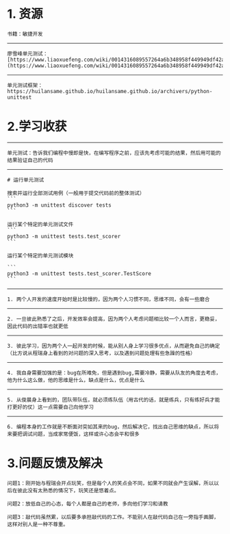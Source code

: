 # 1. 资源 #
	
	书籍：敏捷开发

----------

	廖雪峰单元测试：
	[https://www.liaoxuefeng.com/wiki/0014316089557264a6b348958f449949df42a6d3a2e542c000/00143191629979802b566644aa84656b50cd484ec4a7838000](https://www.liaoxuefeng.com/wiki/0014316089557264a6b348958f449949df42a6d3a2e542c000/00143191629979802b566644aa84656b50cd484ec4a7838000)
	

----------
	单元测试框架：
	https://huilansame.github.io/huilansame.github.io/archivers/python-unittest

	
	

# 2.学习收获 #

----------

	单元测试：告诉我们编程中慢即是快，在编写程序之前，应该先考虑可能的结果，然后用可能的结果验证自己的代码
	

----------

	# 运行单元测试

	搜索并运行全部测试用例（一般用于提交代码前的整体测试）
	```
	python3 -m unittest discover tests
	```
	
	运行某个特定的单元测试文件
	```
	python3 -m unittest tests.test_scorer
	```
	
	运行某个特定的单元测试模块
	
	```
	python3 -m unittest tests.test_scorer.TestScore
	```
	

----------


	1. 两个人开发的速度开始时是比较慢的，因为两个人习惯不同，思维不同，会有一些磨合

----------

	2. 一旦彼此熟悉了之后，开发效率会提高，因为两个人考虑问题相比较一个人而言，更稳妥，因此代码的出错率也就更低

----------

	3. 彼此学习，因为两个人一起开发的时候，能从别人身上学习很多优点，从而避免自己的确定（比方说从程瑞身上看到的对问题的深入思考，以及遇到问题处理有些急躁的性格）

----------

	4. 我自身需要加强的是：bug在所难免，但是遇到bug,需要冷静，需要从队友的角度去考虑，他为什么这么做，他的思维是什么，缺点是什么，优点是什么


----------
	5. 从俊晨身上看到的，团队带队伍，就必须练队伍（用古代的话，就是练兵，只有练好兵才能打更好的仗）这一点需要自己向他学习


----------
	
	6. 编程本身的工作就是不断面对突如其来的bug，然后解决它，找出自己思维的缺点，所以将来要把调试问题，当成家常便饭，这样或许心态会平和很多	


# 3.问题反馈及解决 #

	问题1：刚开始与程瑞会开点玩笑，但是每个人的笑点会不同，如果不同就会产生误解，所以以后在彼此没有太熟悉的情况下，玩笑还是悠着点。

	问题2：放低自己的心态，每个人都是自己的老师，多向他们学习和请教

	问题3：敲代码虽然累，以后要多承担敲代码的工作。不能别人在敲代码自己在一旁指手画脚，这样对别人是一种不尊重。

	